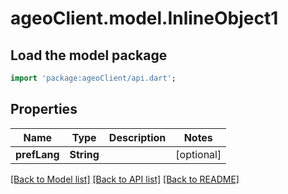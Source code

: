 # ageoClient.model.InlineObject1

## Load the model package
```dart
import 'package:ageoClient/api.dart';
```

## Properties
Name | Type | Description | Notes
------------ | ------------- | ------------- | -------------
**prefLang** | **String** |  | [optional] 

[[Back to Model list]](../README.md#documentation-for-models) [[Back to API list]](../README.md#documentation-for-api-endpoints) [[Back to README]](../README.md)


